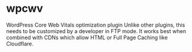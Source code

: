 # wpcwv
WordPress Core Web Vitals optimization plugin
Unlike other plugins, this needs to be customized by a developer in FTP mode. It works best when combined with CDNs which allow HTML or Full Page Caching like Cloudflare.
